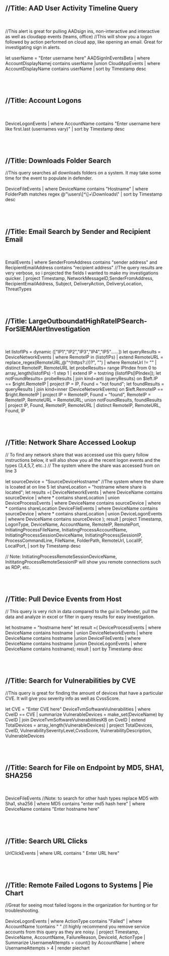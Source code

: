 ## //Title: AAD User Activity Timeline Query
<br></br>
//This alert is great for pulling AADsign ins, non-interactive and interactive as well as cloudapp events (teams, office)
//This will show you a logon followed by action performed on cloud app, like opening an email. Great for investigating sign in alerts.
<br></br>
let userName = "Enter username here"
AADSignInEventsBeta
| where AccountDisplayNamej contains userName
|union
CloudAppEvents
| where AccountDisplayName contains userName
| sort by Timestamp desc
<br></br>
<br></br>
## //Title: Account Logons
<br></br>
DeviceLogonEvents
| where AccountName contains "Enter username here like first.last (usernames vary)"
| sort by Timestamp desc
<br></br>
<br></br>
## //Title: Downloads Folder Search
//This query searches all downloads folders on a system. It may take some time for the event to populate in defender.
<br></br>
DeviceFileEvents
| where DeviceName contains "Hostname"
| where FolderPath matches regex @"\\users\\[^\\]+\\Downloads\\"
| sort by Timestamp desc
<br></br>
<br></br>
## //Title: Email Search by Sender and Recipient Email
<br></br>
EmailEvents
| where SenderFromAddress contains "sender address" and RecipientEmailAddress contains "recipient address"
//The query results are very verbose, so i projected the fields I wanted to make my investigations quicker.
| project Timestamp, NetworkMessageID,SenderFromAddress, RecipientEmailAddress, Subject, DeliveryAction, DeliveryLocation, ThreatTypes
<br></br>
<br></br>
## //Title: LargeOutboundatHighRateIPSearch-ForSIEMAlertInvestigation
<br></br>
let listofIPs = dynamic (["IP1","IP2","IP3","IP4","IP5"......])
let queryResults =
	DeviceNetworkEvents
	| where RemoteIP in (listofIPs)
	| extend RemoteURL = replace_regex(RemoteURL,@"^(https?://)?", "")
	| where RemoteUrl != ""
	| distinct RemoteIP, RemoteURL
let probeResults=
	range IPIndex from 0 to array_length(listofIPs) -1 step 1
	| extend IP = tostring (listofIPs[IPIndex]);
let notFoundResults=
	probeResults
	| join kind=anti (queryResults) on  $left.IP == $right.RemoteIP
	| project IP = IP, Found = "not found";
let foundResults =
	queryResults
	| join kind=inner (DeviceNetworkEvents) on $left.RemoteIP == $right.RemoteIP
	| project IP = RemoteIP, Found = "found", RemoteIP = RemoteIP, RemoteURL = RemoteURL;
union notFoundResults, foundResults
| project IP, Found, RemoteIP, RemoteURL
| distinct RemoteIP, RemoteURL, Found, IP
<br></br>
<br></br>
## //Title: Network Share Accessed Lookup
// To find any network share that was accessed use this query follow instructions below, it will also show you all the recent logon events and the types (3,4,5,7, etc..)
// The system where the share was accessed from on line 3
<br></br>
let sourceDevice = "SourceDeviceHostname"
//The system where the share is lcoated at on line 5
let shareLocation = "hostname where share is located";
let results =(
	DeviceNetworkEvents
	| where DeviceName contains sourceDevice
	| where * contains shareLocation
	| union
	DeviceProcessEvents
	| where DeviceName contains sourceDevice
	| where * contians shareLocation
	DeviceFileEvents
	| where DeviceName contains sourceDevice
	| where * contains shareLocation
	| union
	DeviceLogonEvents
	| whewre DeviceName contains sourceDevice
	);
result
| project Timestamp, LogonType, DeviceName, AccountName, RemoteIP, RemotePort, InitiatingProcessFileName, InitiatingProcessAccountName, InitiatingProcessSessionDeviceName, InitiatingProcessjSessionIP, ProcessCommandLine, FileName, FolderPath, RemoteUrl, LocalIP, LocalPort,
| sort by Timestamp desc
<br></br>
// Note: InitiatingProcessRemoteSessionDeviceName, InititatingProcessRemoteSessionIP will show you remote connections such as RDP, etc.
<br></br>
<br></br>
## //Title: Pull Device Events from Host
// This query is very rich in data compared to the gui in Defender, pull the data and analyze in excel or filter in query results for easy investigation.
<br></br>
let hostname  = "hostname here"
let result =(
	DeviceProcessEvents
	| where DeviceName contains hostname
	| union
	DeviceNetworkEvents
	| where DeviceName contains hostname
	|union
	DeviceFileEvents
	| where DeviceName contains hostname
	|union
	DeviceLogonEvents
	| where DeviceName contains hostname);
result
| sort by Timestamp desc
<br></br>
<br></br>
## //Title: Search for Vulnerabilities by CVE
//This query is great for finding the amount of devices that have a particular CVE. It will give you severity info as well as CvssScore.
<br></br>
let CVE = "Enter CVE here"
DeviceTvmSoftwareVulnerabilities
| where CveID == CVE
| summarize VulnerableDevices = make_set(DeviceName) by CveID
| join DeviceTvmSoftwareVulnerabilitiesKB on CveID
| extend TotalDevices = array_length(VulnerableDevices)
| project TotalDevices, CveID, VulnerabilitySeverityLevel,CvssScore, VulnerabilityDescription, VulnerableDevices
<br></br>
<br></br>
## //Title: Search for File on Endpoint by MD5, SHA1, SHA256
<br></br>
DeviceFileEvents
//Note: to search for other hash types replace MD5 with Sha1, sha256
| where MD5 contains "enter md5 hash here"
| where DeviceName contains "Enter hostname here"
<br></br>
<br></br>
## //Title: Search URL Clicks
UrlClickEvents | where URL contains " Enter URL here"
<br></br>
<br></br>
## //Title: Remote Failed Logons to Systems | Pie Chart
//Great for seeing most failed logons in the organization for hunting or for troubleshooting.
<br></br>
DeviceLogonEvents
| where ActionType contains "Failed"
| where AccountName !contains " "
//I highly recommend you remove service accounts from this query as they are noisy.
| project Timestamp, DeviceName, AccountName, FailureReason, DeviceId, ActionType
| Summarize UsernameAttempts = count() by AccountName | where UsernameAttempts > 4
| render piechart
<br></br>
